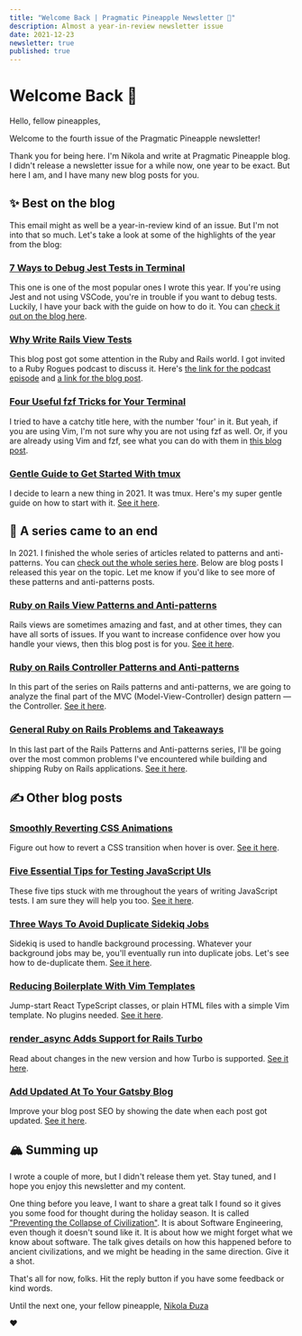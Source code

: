 ```yaml
---
title: "Welcome Back | Pragmatic Pineapple Newsletter 🍍"
description: Almost a year-in-review newsletter issue
date: 2021-12-23
newsletter: true
published: true
---
```


# Welcome Back 🍍

Hello, fellow pineapples,

Welcome to the fourth issue of the Pragmatic Pineapple newsletter!

Thank you for being here. I'm Nikola and write at Pragmatic Pineapple blog. I didn't release a newsletter issue for a while now, one year to be exact. But here I am, and I have many new blog posts for you.

## ✨ Best on the blog

This email might as well be a year-in-review kind of an issue. But I'm not into that so much. Let's take a look at some of the highlights of the year from the blog:

### [7 Ways to Debug Jest Tests in Terminal](https://pragmaticpineapple.com/7-ways-to-debug-jest-tests-in-terminal/)

This one is one of the most popular ones I wrote this year. If you're using Jest and not using VSCode, you're in trouble if you want to debug tests. Luckily, I have your back with the guide on how to do it. You can [check it out on the blog here](https://pragmaticpineapple.com/7-ways-to-debug-jest-tests-in-terminal/).

### [Why Write Rails View Tests](https://pragmaticpineapple.com/why-write-rails-view-tests/)

This blog post got some attention in the Ruby and Rails world. I got invited to a Ruby Rogues podcast to discuss it. Here's [the link for the podcast episode](https://rubyrogues.com/518) and [a link for the blog post](https://pragmaticpineapple.com/why-write-rails-view-tests/).

### [Four Useful fzf Tricks for Your Terminal](https://pragmaticpineapple.com/four-useful-fzf-tricks-for-your-terminal/)

I tried to have a catchy title here, with the number 'four' in it. But yeah, if you are using Vim, I'm not sure why you are not using fzf as well. Or, if you are already using Vim and fzf, see what you can do with them in [this blog post](https://pragmaticpineapple.com/four-useful-fzf-tricks-for-your-terminal/).

### [Gentle Guide to Get Started With tmux](https://pragmaticpineapple.com/gentle-guide-to-get-started-with-tmux/)

I decide to learn a new thing in 2021. It was tmux. Here's my super gentle guide on how to start with it. [See it here](https://pragmaticpineapple.com/gentle-guide-to-get-started-with-tmux/).

## 🚞 A series came to an end

In 2021. I finished the whole series of articles related to patterns and anti-patterns. You can [check out the whole series here](https://pragmaticpineapple.com/tags/patterns/). Below are blog posts I released this year on the topic. Let me know if you'd like to see more of these patterns and anti-patterns posts.

### [Ruby on Rails View Patterns and Anti-patterns](https://pragmaticpineapple.com/ruby-on-rails-view-anti-patterns-and-patterns/)

Rails views are sometimes amazing and fast, and at other times, they can have all sorts of issues. If you want to increase confidence over how you handle your views, then this blog post is for you. [See it here](https://pragmaticpineapple.com/ruby-on-rails-view-anti-patterns-and-patterns/).

### [Ruby on Rails Controller Patterns and Anti-patterns](https://pragmaticpineapple.com/ruby-on-rails-controller-anti-patterns-and-patterns/)

In this part of the series on Rails patterns and anti-patterns, we are going to analyze the final part of the MVC (Model-View-Controller) design pattern — the Controller. [See it here](https://pragmaticpineapple.com/ruby-on-rails-controller-anti-patterns-and-patterns/).

### [General Ruby on Rails Problems and Takeaways](https://pragmaticpineapple.com/general-ruby-on-rails-problems-and-takeaways/)

In this last part of the Rails Patterns and Anti-patterns series, I'll be going over the most common problems I've encountered while building and shipping Ruby on Rails applications. [See it here](https://pragmaticpineapple.com/general-ruby-on-rails-problems-and-takeaways/).

## ✍️ Other blog posts

### [Smoothly Reverting CSS Animations](https://pragmaticpineapple.com/smoothly-reverting-css-animations/)

Figure out how to revert a CSS transition when hover is over. [See it here](https://pragmaticpineapple.com/smoothly-reverting-css-animations/).

### [Five Essential Tips for Testing JavaScript UIs](https://pragmaticpineapple.com/5-essential-tips-for-testing-javascript-uis/)

These five tips stuck with me throughout the years of writing JavaScript tests. I am sure they will help you too. [See it here](https://pragmaticpineapple.com/5-essential-tips-for-testing-javascript-uis/).

### [Three Ways To Avoid Duplicate Sidekiq Jobs](https://pragmaticpineapple.com/three-ways-to-avoid-duplicate-sidekiq-jobs/)

Sidekiq is used to handle background processing. Whatever your background jobs may be, you'll eventually run into duplicate jobs. Let's see how to de-duplicate them. [See it here](https://pragmaticpineapple.com/three-ways-to-avoid-duplicate-sidekiq-jobs/).

### [Reducing Boilerplate With Vim Templates](https://pragmaticpineapple.com/reducing-boilerplate-with-vim-templates/)

Jump-start React TypeScript classes, or plain HTML files with a simple Vim template. No plugins needed. [See it here](https://pragmaticpineapple.com/reducing-boilerplate-with-vim-templates/).

### [render_async Adds Support for Rails Turbo](https://pragmaticpineapple.com/render-async-adds-support-for-rails-turbo/)

Read about changes in the new version and how Turbo is supported. [See it here](https://pragmaticpineapple.com/render-async-adds-support-for-rails-turbo/).

### [Add Updated At To Your Gatsby Blog](https://pragmaticpineapple.com/add-updated-at-to-your-gatsby-blog/)

Improve your blog post SEO by showing the date when each post got updated. [See it here](https://pragmaticpineapple.com/add-updated-at-to-your-gatsby-blog/).

## 🏔 Summing up

I wrote a couple of more, but I didn't release them yet. Stay tuned, and I hope you enjoy this newsletter and my content.

One thing before you leave, I want to share a great talk I found so it gives you some food for thought during the holiday season. It is called ["Preventing the Collapse of Civilization"](https://www.youtube.com/watch?v=pW-SOdj4Kkk). It is about Software Engineering, even though it doesn't sound like it. It is about how we might forget what we know about software. The talk gives details on how this happened before to ancient civilizations, and we might be heading in the same direction. Give it a shot.

That's all for now, folks. Hit the reply button if you have some feedback or kind words.

Until the next one, your fellow pineapple,
[Nikola Đuza](https://nikolalsvk.github.io/)

❤️
